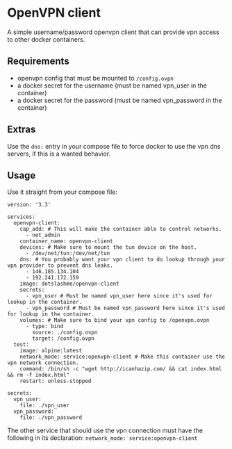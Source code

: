 # OpenVPN client

A simple username/password openvpn client that can provide vpn access to other docker containers.

## Requirements

- openvpn config that must be mounted to `/config.ovpn`
- a docker secret for the username (must be named vpn_user in the container)
- a docker secret for the password (must be named vpn_password in the container)

## Extras

Use the `dns:` entry in your compose file to force docker to use the vpn dns servers, if this is a wanted behavior.

## Usage

Use it straight from your compose file:

```
version: '3.3'

services:
  openvpn-client:
    cap_add: # This will make the container able to control networks.
      - net_admin
    container_name: openvpn-client
    devices: # Make sure to mount the tun device on the host.
      - /dev/net/tun:/dev/net/tun
    dns: # You probably want your vpn client to do lookup through your vpn provider to prevent dns leaks.
      - 146.185.134.104
      - 192.241.172.159
    image: dotslashme/openvpn-client
    secrets:
      - vpn_user # Must be named vpn_user here since it's used for lookup in the container.
      - vpn_password # Must be named vpn_password here since it's used for lookup in the container.
    volumes: # Make sure to bind your vpn config to /openvpn.ovpn
      - type: bind
        source: ./config.ovpn
        target: /config.ovpn
  test:
    image: alpine:latest
    network_mode: service:openvpn-client # Make this container use the vpn network connection.
    command: /bin/sh -c "wget http://icanhazip.com/ && cat index.html && rm -f index.html"
    restart: unless-stopped

secrets:
  vpn_user:
    file: ./vpn_user
  vpn_password:
    file: ./vpn_password
```

The other service that should use the vpn connection must have the following in its declaration:
`network_mode: service:openvpn-client`